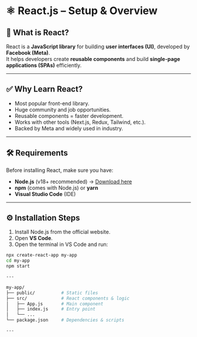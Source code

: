 # ⚛️ React.js – Setup & Overview

## 📖 What is React?
React is a **JavaScript library** for building **user interfaces (UI)**, developed by **Facebook (Meta)**.  
It helps developers create **reusable components** and build **single-page applications (SPAs)** efficiently.

---

## ✅ Why Learn React?
- Most popular front-end library.
- Huge community and job opportunities.
- Reusable components = faster development.
- Works with other tools (Next.js, Redux, Tailwind, etc.).
- Backed by Meta and widely used in industry.

---

## 🛠 Requirements
Before installing React, make sure you have:
- **Node.js** (v18+ recommended) → [Download here](https://nodejs.org/)
- **npm** (comes with Node.js) or **yarn**
- **Visual Studio Code** (IDE)

---

## ⚙️ Installation Steps
1. Install Node.js from the official website.
2. Open **VS Code**.
3. Open the terminal in VS Code and run:

```bash
npx create-react-app my-app
cd my-app
npm start

---

my-app/
├── public/          # Static files
├── src/             # React components & logic
│   ├── App.js       # Main component
│   ├── index.js     # Entry point
│   └── ...
└── package.json     # Dependencies & scripts

---

